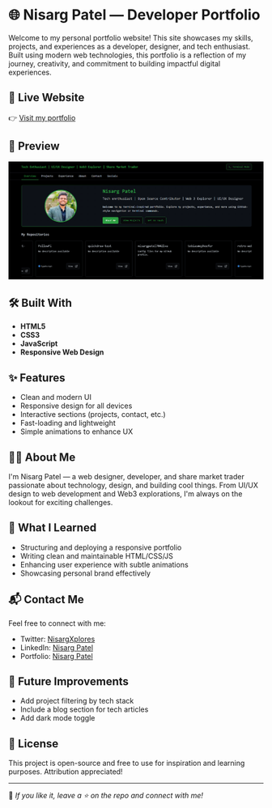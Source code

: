 # 🌐 Nisarg Patel — Developer Portfolio

Welcome to my personal portfolio website! This site showcases my skills, projects, and experiences as a developer, designer, and tech enthusiast. Built using modern web technologies, this portfolio is a reflection of my journey, creativity, and commitment to building impactful digital experiences.

## 🚀 Live Website

👉 [Visit my portfolio](https://nisargxplores-portfolio.vercel.app/)

## 📸 Preview

![Portfolio Screenshot](./src/assets/image.png) <!-- Add a real screenshot here if available -->

## 🛠️ Built With

- **HTML5**
- **CSS3**
- **JavaScript**
- **Responsive Web Design**

## ✨ Features

- Clean and modern UI
- Responsive design for all devices
- Interactive sections (projects, contact, etc.)
- Fast-loading and lightweight
- Simple animations to enhance UX

## 👨‍💻 About Me

I'm Nisarg Patel — a web designer, developer, and share market trader passionate about technology, design, and building cool things. From UI/UX design to web development and Web3 explorations, I'm always on the lookout for exciting challenges.

## 🧠 What I Learned

- Structuring and deploying a responsive portfolio
- Writing clean and maintainable HTML/CSS/JS
- Enhancing user experience with subtle animations
- Showcasing personal brand effectively

## 📬 Contact Me

Feel free to connect with me:

- Twitter: [NisargXplores](https://x.com/NisargPatel5563)
- LinkedIn: [Nisarg Patel](https://www.linkedin.com/in/nisarg-patel-7b799a277)
- Portfolio: [Nisarg Patel](https://nisargxplores-portfolio.vercel.app/)

## 📌 Future Improvements

- Add project filtering by tech stack
- Include a blog section for tech articles
- Add dark mode toggle

## 🧾 License

This project is open-source and free to use for inspiration and learning purposes. Attribution appreciated!

---

🌟 _If you like it, leave a ⭐ on the repo and connect with me!_
